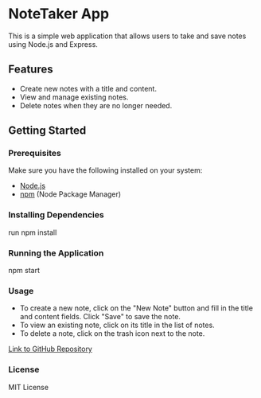 # NoteTaker App

This is a simple web application that allows users to take and save notes using Node.js and Express.

## Features

- Create new notes with a title and content.
- View and manage existing notes.
- Delete notes when they are no longer needed.

## Getting Started

### Prerequisites

Make sure you have the following installed on your system:

- [Node.js](https://nodejs.org/)
- [npm](https://www.npmjs.com/) (Node Package Manager)

### Installing Dependencies

run npm install

### Running the Application
npm start

### Usage
- To create a new note, click on the "New Note" button and fill in the title and content fields. Click "Save" to save the note.
- To view an existing note, click on its title in the list of notes.
- To delete a note, click on the trash icon next to the note.

[Link to GitHub Repository](https://github.com/LeeAmick/note-taker/tree/main)

### License 
MIT License
